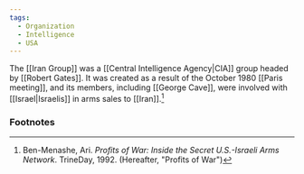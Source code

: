 ```yaml
---
tags:
  - Organization
  - Intelligence
  - USA
---
```

The [[Iran Group]] was a [[Central Intelligence Agency|CIA]] group headed by [[Robert Gates]]. It was created as a result of the October 1980 [[Paris meeting]], and its members, including [[George Cave]], were involved with [[Israel|Israelis]] in arms sales to [[Iran]].[^1]

### Footnotes
[^1]: Ben-Menashe, Ari. *Profits of War: Inside the Secret U.S.-Israeli Arms Network*. TrineDay, 1992. (Hereafter, "Profits of War")
